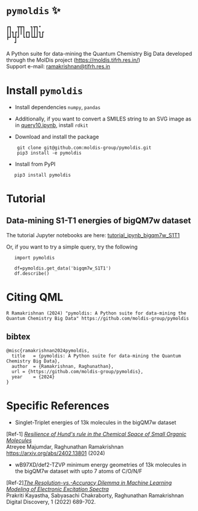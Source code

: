 # `pymoldis` ✨

```
┏┓  ┳┳┓  ┓┳┓• 
┃┃┓┏┃┃┃┏┓┃┃┃┓┏
┣┛┗┫┛ ┗┗┛┗┻┛┗┛
   ┛                                                                                                         
```
 A Python suite for data-mining the Quantum Chemistry Big Data developed through the MolDis project (https://moldis.tifrh.res.in/)  
 Support e-mail: ramakrishnan@tifrh.res.in

# Install `pymoldis` 

 - Install dependencies `numpy`, `pandas`
 - Additionally, if you want to convert a SMILES string to an SVG image as in [query10.ipynb](https://github.com/moldis-group/pymoldis/blob/main/tutorial_ipynb_bigqm7w_S1T1/query_10.ipynb), install `rdkit`

- Download and install the package
```
    git clone git@github.com:moldis-group/pymoldis.git
    pip3 install -e pymoldis
```

- Install from PyPI
```
   pip3 install pymoldis
```

# Tutorial

## Data-mining S1-T1 energies of bigQM7w dataset

The tutorial Jupyter notebooks are here: [tutorial_ipynb_bigqm7w_S1T1](https://github.com/moldis-group/pymoldis/tree/main/tutorial_ipynb_bigqm7w_S1T1)

Or, if you want to try a simple  query, try the following

```
   import pymoldis

   df=pymoldis.get_data('bigqm7w_S1T1')
   df.describe()
```
# Citing QML

```
R Ramakrishnan (2024) "pymoldis: A Python suite for data-mining the Quantum Chemistry Big Data" https://github.com/moldis-group/pymoldis
```

## bibtex

```
@misc{ramakrishnan2024pymoldis,
  title   = {pymoldis: A Python suite for data-mining the Quantum Chemistry Big Data},
  author  = {Ramakrishnan, Raghunathan},
  url = {https://github.com/moldis-group/pymoldis},
  year    = {2024}
}
```

# Specific References
- Singlet-Triplet energies of 13k molecules in the bigQM7w dataset

[Ref-1] [_Resilience of Hund's rule in the Chemical Space of Small Organic Molecules_](https://arxiv.org/abs/2402.13801)    
Atreyee Majumdar, Raghunathan Ramakrishnan   
https://arxiv.org/abs/2402.13801 (2024)

- wB97XD/def2-TZVP minimum energy geometries of 13k molecules in the bigQM7w dataset with upto 7 atoms of C/O/N/F

[Ref-2][_The Resolution-vs.-Accuracy Dilemma in Machine Learning Modeling of Electronic Excitation Spectra_](https://doi.org/10.1039/D1DD00031D)                  
Prakriti Kayastha, Sabyasachi Chakraborty, Raghunathan Ramakrishnan    
Digital Discovery, 1 (2022) 689-702.    
